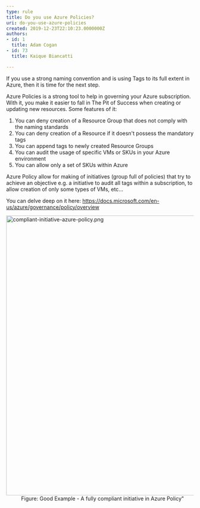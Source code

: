 ```yaml
---
type: rule
title: Do you use Azure Policies?
uri: do-you-use-azure-policies
created: 2019-12-23T22:10:23.0000000Z
authors:
- id: 1
  title: Adam Cogan
- id: 73
  title: Kaique Biancatti

---
```




<span class='intro'> <p>If you use a strong naming convention and is using Tags to its full extent in Azure, then it is time for the next step.</p><p>Azure Policies is a strong tool to help in governing your Azure subscription. With it, you make it easier to fall in The Pit of Success when creating or updating new resources. Some features of it&#58;<br></p> </span>

<ol><li>You can deny creation of a Resource Group that does not comply with the naming standards<br></li><li>You can deny creation of a Resource if it doesn't possess the mandatory tags</li><li>You can append tags to newly created Resource Groups</li><li>You can audit the usage of specific VMs or SKUs in your Azure environment</li><li>You can allow only a set of SKUs within Azure</li></ol><p>Azure Policy allow for making of initiatives (group full of policies) that try to achieve an objective e.g. a initiative to audit all tags within a subscription, to allow creation of only some types of VMs, etc...</p><p>You can delve deep on it here&#58;&#160;<a href="https&#58;//docs.microsoft.com/en-us/azure/governance/policy/overview">https&#58;//docs.microsoft.com/en-us/azure/governance/policy/overview</a></p>
<dl class="goodImage">
   <dt>
      <img src="./compliant-initiative-azure-policy.png" alt="compliant-initiative-azure-policy.png" style="width&#58;750px;" />
   </dt><dd>Figure&#58; Good Example - A fully compliant initiative in Azure Policy&quot;</dd></dl>


